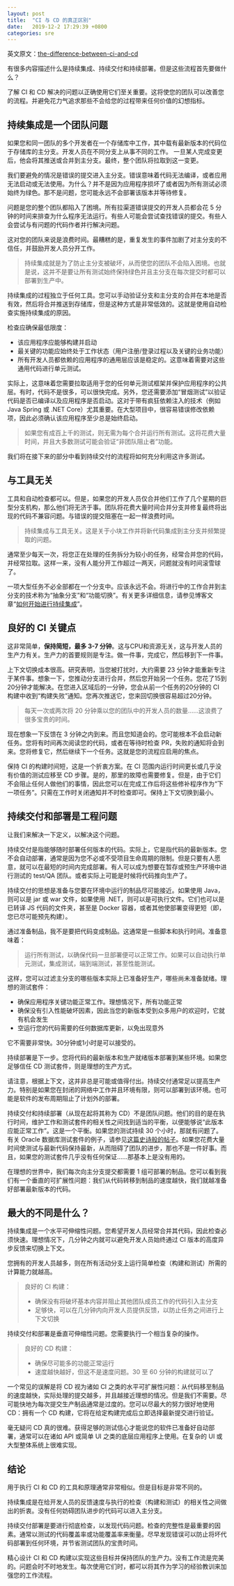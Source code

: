 ```yaml
---
layout: post
title:  "CI 与 CD 的真正区别"
date:   2019-12-2 17:29:39 +0800
categories: sre
---
```


英文原文：[the-difference-between-ci-and-cd](https://fire.ci/blog/the-difference-between-ci-and-cd/)

有很多内容描述什么是持续集成、持续交付和持续部署。但是这些流程首先要做什么？

了解 CI 和 CD 解决的问题以正确使用它们至关重要。这将使您的团队可以改善您的流程。并避免花力气追求那些不会给您的过程带来任何价值的幻想指标。

## 持续集成是一个团队问题

如果您和同一团队的多个开发者在一个存储库中工作，其中载有最新版本的代码位于存储库的主分支。开发人员在不同分支上从事不同的工作。 一旦某人完成变更后，他会将其推送或合并到主分支。最终，整个团队将拉取到这一变更。

我们要避免的情况是错误的提交进入主分支。错误意味着代码无法编译，或者应用无法启动或无法使用。为什么？并不是因为应用程序损坏了或者因为所有测试必须始终为绿色。那不是问题，您可能永远不会部署该版本并等待修复。

问题是您的整个团队都陷入了困境。所有拉渠道错误提交的开发人员都会花 5 分钟的时间来排查为什么程序无法运行。有些人可能会尝试查找错误的提交。有些人会尝试与有问题的代码作者并行解决问题。

这对您的团队来说是浪费时间。最糟糕的是，重复发生的事件加剧了对主分支的不信任，并鼓励开发人员分开工作。

> 持续集成就是为了防止主分支被破坏，从而使您的团队不会陷入困境。也就是说，这并不是要让所有测试始终保持绿色并且主分支在每次提交时都可以部署到生产中。

持续集成的过程独立于任何工具。您可以手动验证分支和主分支的合并在本地是否有效，然后将合并推送到存储库，但是这种方式是非常低效的。这就是使用自动检查实施持续集成的原因。

检查应确保最低限度：

* 该应用程序应能够构建并启动
* 最关键的功能应始终处于工作状态（用户注册/登录过程以及关键的业务功能）
* 所有开发人员都依赖的应用程序的通用层应该是稳定的。这意味着需要对这些通用代码进行单元测试。

实际上，这意味着您需要拉取适用于您的任何单元测试框架并保护应用程序的公共层。有时，代码不是很多，可以很快完成。另外，您还需要添加“冒烟测试”以验证代码是否已编译以及应用程序是否启动。这对于带有疯狂依赖注入的技术（例如 Java Spring 或 .NET Core）尤其重要。在大型项目中，很容易错误修改依赖项，因此必须确认该应用程序至少总是始终启动。

> 如果您有成百上千的测试，则无需为每个合并运行所有测试。这将花费大量时间，并且大多数测试可能会验证“非团队阻止者”功能。

我们将在接下来的部分中看到持续交付的流程将如何充分利用这许多测试。

## 与工具无关

工具和自动检查都可以。但是，如果您的开发人员仅合并他们工作了几个星期的巨型分支机构，那么他们将无济于事。团队将花费大量时间合并分支并修复最终将出现的代码不兼容问题。与错误的提交阻塞在一起一样浪费时间。

> 持续集成与工具无关。这是关于小块工作并将新代码集成到主分支并频繁提取的问题。

通常至少每天一次，将您正在处理的任务拆分为较小的任务，经常合并您的代码，并经常拉取。这样一来，没有人能分开工作超过一两天，问题就没有时间滚雪球了。

一项大型任务不必全部都在一个分支中。应该永远不会。将进行中的工作合并到主分支的技术称为“抽象分支”和“功能切换”。有关更多详细信息，请参见博客文章“[如何开始进行持续集成](https://fire.ci/blog/how-to-get-started-with-continuous-integration/)”。

## 良好的 CI 关键点

这非常简单，**保持简短，最多 3-7 分钟**。这与CPU和资源无关，这与开发人员的生产力有关。生产力的首要规则是专注。做一件事，完成它，然后移到下一件事。

上下文切换成本很高。研究表明，当您被打扰时，大约需要 23 分钟才能重新专注于某件事。想象一下，您推动分支进行合并，然后您开始另一个任务。您花了15到20分钟才能解决。在您进入区域后的一分钟，您会从前一个任务的20分钟的 CI 构建中收到“构建失败”通知。您再次推送它，您来回切换很容易超过20分钟。

> 每天一次或两次将 20 分钟乘以您的团队中的开发人员的数量……这浪费了很多宝贵的时间。

现在想象一下反馈在 3 分钟之内到来。而且您知道会的。您可能根本不会启动新任务。您将有时间再次阅读您的代码，或者在等待时检查 PR，失败的通知将会到来。您将修复它，然后继续下一个任务。这就是您的流程应启用的焦点。

保持 CI 的构建时间短，这是一个折衷方案。在 CI 范围内运行时间更长或几乎没有价值的测试应移至 CD 步骤。是的，那里的故障也需要修复。但是，由于它们不会阻止任何人做他们的事情，因此您可以在完成工作后将这些修补程序作为“下一项任务”。只需在工作时关闭通知并不时检查即可。保持上下文切换到最小。

## 持续交付和部署是工程问题

让我们来解决一下定义，以解决这个问题。

持续交付是指能够随时部署任何版本的代码。实际上，它是指代码的最新版本。您不会自动部署，通常是因为您不必或不受项目生命周期的限制。但是只要有人愿意，就可以在最短的时间内完成部署。有人可以成为想要在暂存或预生产环境中进行测试的 test/QA 团队。或者实际上可能是时候将代码推向生产了。

持续交付的思想是准备与您要在环境中运行的制品尽可能接近。如果使用 Java，则可以是 jar 或 war 文件，如果使用 .NET，则可以是可执行文件。它们也可以是已转译 JS 代码的文件夹，甚至是 Docker 容器，或者其他使部署变得更短（即，您已尽可能预先构建）。

通过准备制品，我不是要把代码变成制品。这通常是一些脚本和执行时间。准备意味着：

> 运行所有测试，以确保代码一旦部署便可以正常工作。如果可以自动执行单元测试，集成测试，端到端测试，甚至性能测试。

这样，您可以过滤主分支的哪些版本实际上已准备好生产，哪些尚未准备就绪。理想的测试套件：

* 确保应用程序关键功能正常工作。理想情况下，所有功能正常
* 确保没有引入性能破坏因素，因此当您的新版本受到众多用户的欢迎时，它就有机会发生
* 空运行您的代码需要的任何数据库更新，以免出现意外

它不需要非常快。30分钟或1小时是可以接受的。

持续部署是下一步。您将代码的最新版本和生产就绪版本部署到某些环境。如果您足够信任 CD 测试套件，则是理想的生产方式。

请注意，根据上下文，这并非总是可能或值得付出。持续交付通常足以提高生产力。特别是如果您在封闭的网络中工作并且环境有限，则可以部署到该环境。也可能是软件的发布周期阻止了计划外的部署。

持续交付和持续部署（从现在起将其称为 CD）不是团队问题。他们的目的是在执行时间，维护工作和测试套件的相关性之间找到适当的平衡，以便能够说“此版本应能正常工作”。这是一个平衡。如果您的测试持续 30 个小时，那就有问题了。有关 Oracle 数据库测试套件的例子，请参见[这篇史诗般的帖子](https://news.ycombinator.com/item?id=18442941)。如果您花费大量时间使测试与最新代码保持最新，从而阻碍了团队的进步，那也不是一件好事。而且，如果您的测试套件几乎没有任何保证……那基本上是没有用的。

在理想的世界中，我们每次向主分支提交都需要 1 组可部署的制品。您可以看到我们有一个垂直的可扩展性问题：我们从代码转移到制品的速度越快，我们就越准备好部署最新版本的代码。

## 最大的不同是什么？

持续集成是一个水平可伸缩性问题。您希望开发人员经常合并其代码，因此检查必须快速。理想情况下，几分钟之内就可以避免开发人员始终通过 CI 版本的高度异步反馈来切换上下文。

您拥有的开发人员越多，则在所有活动分支上运行简单检查（构建和测试）所需的计算能力就越高。

> 良好的 CI 构建：
> 
> * 确保没有将破坏基本内容并阻止其他团队成员工作的代码引入主分支
> * 足够快，可以在几分钟内向开发人员提供反馈，以防止任务之间进行上下文切换

持续交付和部署是垂直可伸缩性问题。您需要执行一个相当复杂的操作。

> 良好的 CD 构建：
>
> * 确保尽可能多的功能正常运行
> * 速度越快越好，但这不是速度问题。30 至 60 分钟的构建就可以了

一个常见的误解是将 CD 视为诸如 CI 之类的水平可扩展性问题：从代码移至制品的速度越快，实际处理的提交越多，并且越接近理想的情况。但是我们不需要。尽可能快地为每次提交生产制品通常是过度的。您可以尽最大的努力很好地使用 CD：拥有一个 CD 构建，它将在给定构建完成后立即选择最新提交进行验证。

毫无疑问 CD 真的很难。获得足够的测试信心才能说您的软件已准备好自动部署，通常可以在诸如 API 或简单 UI 之类的底层应用程序上使用。在复杂的 UI 或大型整体系统上很难实现。

## 结论

用于执行 CI 和 CD 的工具和原理通常非常相似。但是目标是非常不同的。

持续集成是在给开发人员的反馈速度与执行的检查（构建和测试）的相关性之间做出的折衷。没有任何妨碍团队进步的代码可以进入主分支。

持续交付部署是要进行彻底检查，以发现代码问题。检查的完整性是最重要的因素。通常以测试的代码覆盖率或功能覆盖率来衡量。尽早发现错误可以防止将坏代码部署到任何环境，并节省测试团队的宝贵时间。

精心设计 CI 和 CD 构建以实现这些目标并保持团队的生产力。没有工作流是完美的。问题会时不时地发生。每次使用它们时，都可以将其作为学习的经验教训来加强您的工作流程。
